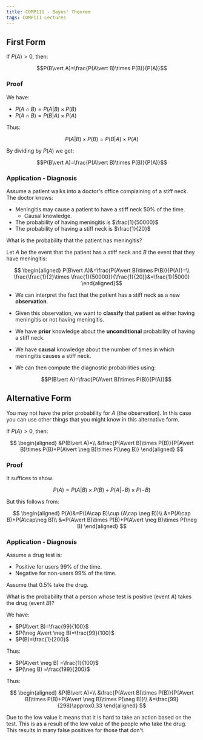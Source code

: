 ```yaml
---
title: COMP111 - Bayes' Theorem
tags: COMP111 Lectures
---
```

## First Form
If $P(A)>0$, then:

$$P(B\vert A)=\frac{P(A\vert B)\times P(B)}{P(A)}$$

### Proof
We have:

* $P(A\cap B)=P(A\vert B)\times P(B)$
* $P(A\cap B)=P(B\vert A)\times P(A)$

Thus:

$$P(A\vert B)\times P(B)=P(B\vert A)\times P(A)$$

By dividing by $P(A)$ we get:

$$P(B\vert A)=\frac{P(A\vert B)\times P(B)}{P(A)}$$

### Application - Diagnosis
Assume a patient walks into a doctor's office complaining of a stiff neck. The doctor knows:

* Meningitis may cause a patient to have a stiff neck 50% of the time.
	* Causal knowledge.
* The probability of having meningitis is $\frac{1}{50000}$
* The probability of having a stiff neck is $\frac{1}{20}$

What is the probability that the patient has meningitis?

Let $A$ be the event that the patient has a stiff neck and $B$ the event that they have meningitis:

$$
\begin{aligned}
P(B\vert A)&=\frac{P(A\vert B)\times P(B)}{P(A)}=\\
\frac{\frac{1}{2}\times \frac{1}{50000}}{\frac{1}{20}}&=\frac{1}{5000}
\end{aligned}$$

* We can interpret the fact that the patient has a stiff neck as a new **observation**.
* Given this observation, we want to **classify** that patient as either having meningitis or not having meningitis.
* We have **prior** knowledge about the **unconditional** probability of having a stiff neck.
* We have **causal** knowledge about the number of times in which meningitis causes a stiff neck.
* We can then compute the diagnostic probabilities using: 

	$$P(B\vert A)=\frac{P(A\vert B)\times P(B)}{P(A)}$$
	
## Alternative Form
You may not have the prior probability for $A$ (the observation). In this case you can use other things that you might know in this alternative form.

If $P(A)>0$, then:

$$
\begin{aligned}
&P(B\vert A)=\\
&\frac{P(A\vert B)\times P(B)}{P(A\vert B)\times P(B)+P(A\vert \neg B)\times P(\neg B)}
\end{aligned}
$$

### Proof
It suffices to show:

$$P(A)=P(A\vert B)\times P(B)+P(A\vert \neg B) \times P(\neg B)$$

But this follows from:

$$
\begin{aligned}
P(A)&=P((A\cap B)\cup (A\cap \neg B))\\
&=P(A\cap B)+P(A\cap\neg B)\\
&=P(A\vert B)\times P(B)+P(A\vert \neg B)\times P(\neg B)
\end{aligned}
$$

### Application - Diagnosis
Assume a drug test is:

* Positive for users 99% of the time.
* Negative for non-users 99% of the time.

Assume that 0.5% take the drug.

What is the probability that a person whose test is positive (event $A$) takes the drug (event $B$)?

We have:

* $P(A\vert B)=\frac{99}{100}$
* $P(\neg A\vert \neg B)=\frac{99}{100}$
* $P(B)=\frac{1}{200}$

Thus:

* $P(A\vert \neg B) =\frac{1}{100}$
* $P(\neg B) =\frac{199}{200}$

Thus:

$$
\begin{aligned}
&P(B\vert A)=\\
&\frac{P(A\vert B)\times P(B)}{P(A\vert B)\times P(B)+P(A\vert \neg B)\times P(\neg B)}\\
&=\frac{99}{298}\approx0.33
\end{aligned}
$$

Due to the low value it means that it is hard to take an action based on the test. This is as a result of the low value of the people who take the drug. This results in many false positives for those that don't.
